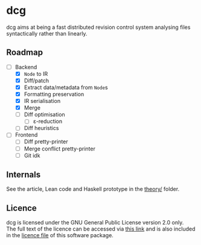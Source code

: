 dcg
===

dcg aims at being a fast distributed revision control system
analysing files syntactically rather than linearly.

Roadmap
-------

- [ ] Backend
  - [x] `Node` to IR
  - [x] Diff/patch
  - [x] Extract data/metadata from `Node`s
  - [x] Formatting preservation
  - [x] IR serialisation
  - [x] Merge
  - [ ] Diff optimisation
	- [ ] ε-reduction
  - [ ] Diff heuristics
- [ ] Frontend
  - [ ] Diff pretty-printer
  - [ ] Merge conflict pretty-printer
  - [ ] Git idk

Internals
---------

See the article, Lean code and Haskell prototype in the
[theory/](./theory/) folder.

Licence
-------

dcg is licensed under the GNU General Public License version 2.0 only.  
The full text of the licence can be accessed via [this link](https://www.gnu.org/licenses/old-licenses/gpl-2.0.txt)
and is also included in the [licence file](./COPYING) of this software package.
